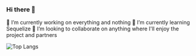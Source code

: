 ### Hi there 👋

🔭 I’m currently working on everything and nothing
🌱 I’m currently learning Sequelize
👯 I’m looking to collaborate on anything where I'll enjoy the project and partners

![Top Langs](https://github-readme-stats.vercel.app/api/top-langs/?username=CharalambosIoannou&theme=tokyonight)
